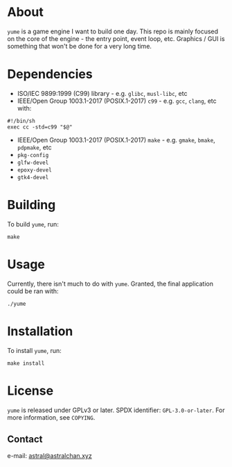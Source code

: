 # About

`yume` is a game engine I want to build one day. This repo is mainly focused on
the core of the engine - the entry point, event loop, etc. Graphics / GUI is
something that won't be done for a very long time.

# Dependencies

* ISO/IEC 9899:1999 (C99) library  - e.g. `glibc`, `musl-libc`, etc
* IEEE/Open Group 1003.1-2017 (POSIX.1-2017) `c99` - e.g. `gcc`, `clang`, etc
with:
```
#!/bin/sh
exec cc -std=c99 "$@"
```
* IEEE/Open Group 1003.1-2017 (POSIX.1-2017) `make` - e.g. `gmake`, `bmake`,
`pdpmake`, etc
* `pkg-config`
* `glfw-devel`
* `epoxy-devel`
* `gtk4-devel`

# Building

To build `yume`, run:

```
make
```

# Usage

Currently, there isn't much to do with `yume`. Granted, the final application
could be ran with:

```
./yume
```

# Installation

To install `yume`, run:

```
make install
```

# License

`yume` is released under GPLv3 or later. SPDX identifier: `GPL-3.0-or-later`.
For more information, see `COPYING`.

## Contact

e-mail: [astral@astralchan.xyz](mailto:astral@astralchan.xyz)
